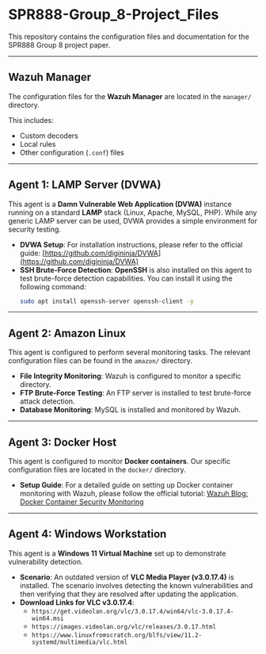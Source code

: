 # SPR888-Group_8-Project_Files

This repository contains the configuration files and documentation for the SPR888 Group 8 project paper.

---

## Wazuh Manager

The configuration files for the **Wazuh Manager** are located in the `manager/` directory.

This includes:
* Custom decoders
* Local rules
* Other configuration (`.conf`) files

---

## Agent 1: LAMP Server (DVWA)

This agent is a **Damn Vulnerable Web Application (DVWA)** instance running on a standard **LAMP** stack (Linux, Apache, MySQL, PHP). While any generic LAMP server can be used, DVWA provides a simple environment for security testing.

* **DVWA Setup**: For installation instructions, please refer to the official guide: [https://github.com/digininja/DVWA](https://github.com/digininja/DVWA)
* **SSH Brute-Force Detection**: **OpenSSH** is also installed on this agent to test brute-force detection capabilities. You can install it using the following command:
    ```bash
    sudo apt install openssh-server openssh-client -y
    ```

---

## Agent 2: Amazon Linux

This agent is configured to perform several monitoring tasks. The relevant configuration files can be found in the `amazon/` directory.

* **File Integrity Monitoring**: Wazuh is configured to monitor a specific directory.
* **FTP Brute-Force Testing**: An FTP server is installed to test brute-force attack detection.
* **Database Monitoring**: MySQL is installed and monitored by Wazuh.

---

## Agent 3: Docker Host

This agent is configured to monitor **Docker containers**. Our specific configuration files are located in the `docker/` directory.

* **Setup Guide**: For a detailed guide on setting up Docker container monitoring with Wazuh, please follow the official tutorial: [Wazuh Blog: Docker Container Security Monitoring](https://wazuh.com/blog/docker-container-security-monitoring-with-wazuh/)

---

## Agent 4: Windows Workstation

This agent is a **Windows 11 Virtual Machine** set up to demonstrate vulnerability detection.

* **Scenario**: An outdated version of **VLC Media Player (v3.0.17.4)** is installed. The scenario involves detecting the known vulnerabilities and then verifying that they are resolved after updating the application.
* **Download Links for VLC v3.0.17.4**:
    * `https://get.videolan.org/vlc/3.0.17.4/win64/vlc-3.0.17.4-win64.msi`
    * `https://images.videolan.org/vlc/releases/3.0.17.html`
    * `https://www.linuxfromscratch.org/blfs/view/11.2-systemd/multimedia/vlc.html`
